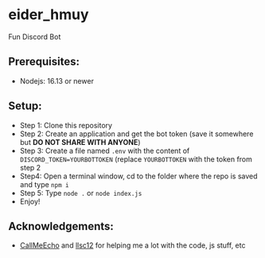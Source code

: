 # eider_hmuy
Fun Discord Bot

## Prerequisites: 
- Nodejs: 16.13 or newer

## Setup: 
- Step 1: Clone this repository
- Step 2: Create an application and get the bot token (save it somewhere but **DO NOT SHARE WITH ANYONE**)
- Step 3: Create a file named `.env` with the content of `DISCORD_TOKEN=YOURBOTTOKEN` (replace `YOURBOTTOKEN` with the token from step 2
- Step4: Open a terminal window, cd to the folder where the repo is saved and type `npm i`
- Step 5: Type `node .` or `node index.js`
- Enjoy!

## Acknowledgements: 
- [CallMeEcho](https://github.com/CallMeEchoCodes) and [llsc12](https://github.com/llsc12) for helping me a lot with the code, js stuff, etc 
